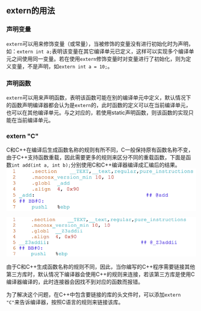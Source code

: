 ## extern的用法

### 声明变量

​	`extern`可以用来修饰变量（或常量），当被修饰的变量没有进行初始化时为声明，如：`extern int a;`表明该变量在其它编译单元已定义，这样可以实现多个编译单元之间使用同一变量。若在使用`extern`修饰变量时对变量进行了初始化，则为定义变量，不是声明，如`extern int a = 10;`。

### 声明函数

​	`extern`可以用来声明函数，表明该函数可能在别的编译单元中定义，默认情况下的函数声明编译器都会认为是`extern`的，此时函数的定义可以在当前编译单元，也可以在其他编译单元。与之对应的，若使用static声明函数，则该函数的实现只能在当前编译单元。

### extern "C"

​	C和C++在编译后生成函数名称的规则有所不同，C一般保持原有函数名称不变，由于C++支持函数重载，因此需要更多的规则来区分不同的重载函数，下面是函数`int add(int a, int b);`分别使用C和C++编译器编译成汇编后的结果。![extern_c](../resource/extern_c.png)



![extern_c](../resource/extern_cpp.png)

​	由于C和C++生成函数名称的规则不同，因此，当你编写的C++程序需要链接其他第三方库时，默认情况下编译器会使用C++的规则来连接，若该第三方库是使用C编译器编译的，此时连接器会因找不到对应的函数而报错。

​	为了解决这个问题，在C++中包含要链接的库的头文件时，可以添加`extern "C"`来告诉编译器，按照C语言的规则来链接该库。